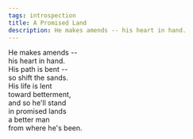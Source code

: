 ```yaml
---
tags: introspection
title: A Promised Land
description: He makes amends -- his heart in hand.  
---
```


He makes amends --  
his heart in hand.  
His path is bent --  
so shift the sands.  
His life is lent  
toward betterment,  
and so he'll stand  
in promised lands  
a better man  
from where he's been.  
